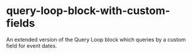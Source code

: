 # query-loop-block-with-custom-fields
An extended version of the Query Loop block which queries by a custom field for event dates.
